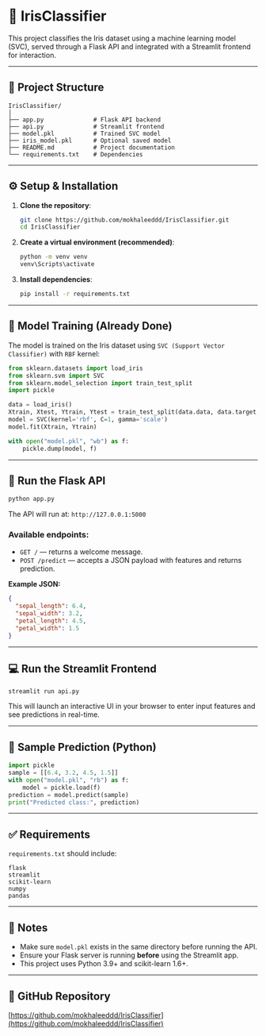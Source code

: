 # 🌸 IrisClassifier

This project classifies the Iris dataset using a machine learning model (SVC), served through a Flask API and integrated with a Streamlit frontend for interaction.

---

## 📁 Project Structure

```
IrisClassifier/
│
├── app.py              # Flask API backend
├── api.py              # Streamlit frontend
├── model.pkl           # Trained SVC model
├── iris_model.pkl      # Optional saved model
├── README.md           # Project documentation
└── requirements.txt    # Dependencies
```

---

## ⚙️ Setup & Installation

1. **Clone the repository**:
   ```bash
   git clone https://github.com/mokhaleeddd/IrisClassifier.git
   cd IrisClassifier
   ```

2. **Create a virtual environment (recommended)**:
   ```bash
   python -m venv venv
   venv\Scripts\activate
   ```

3. **Install dependencies**:
   ```bash
   pip install -r requirements.txt
   ```

---

## 🧠 Model Training (Already Done)

The model is trained on the Iris dataset using `SVC (Support Vector Classifier)` with `RBF` kernel:

```python
from sklearn.datasets import load_iris
from sklearn.svm import SVC
from sklearn.model_selection import train_test_split
import pickle

data = load_iris()
Xtrain, Xtest, Ytrain, Ytest = train_test_split(data.data, data.target, test_size=0.3, random_state=42)
model = SVC(kernel='rbf', C=1, gamma='scale')
model.fit(Xtrain, Ytrain)

with open("model.pkl", "wb") as f:
    pickle.dump(model, f)
```

---

## 🚀 Run the Flask API

```bash
python app.py
```

The API will run at: `http://127.0.0.1:5000`

### Available endpoints:
- `GET /` — returns a welcome message.
- `POST /predict` — accepts a JSON payload with features and returns prediction.

**Example JSON:**
```json
{
  "sepal_length": 6.4,
  "sepal_width": 3.2,
  "petal_length": 4.5,
  "petal_width": 1.5
}
```

---

## 💻 Run the Streamlit Frontend

```bash
streamlit run api.py
```

This will launch an interactive UI in your browser to enter input features and see predictions in real-time.

---

## 🧪 Sample Prediction (Python)

```python
import pickle
sample = [[6.4, 3.2, 4.5, 1.5]]
with open("model.pkl", "rb") as f:
    model = pickle.load(f)
prediction = model.predict(sample)
print("Predicted class:", prediction)
```

---

## ✅ Requirements

`requirements.txt` should include:

```
flask
streamlit
scikit-learn
numpy
pandas
```

---

## 📌 Notes

- Make sure `model.pkl` exists in the same directory before running the API.
- Ensure your Flask server is running **before** using the Streamlit app.
- This project uses Python 3.9+ and scikit-learn 1.6+.

---

## 🔗 GitHub Repository

[https://github.com/mokhaleeddd/IrisClassifier](https://github.com/mokhaleeddd/IrisClassifier)